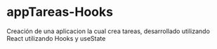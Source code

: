 # appTareas-Hooks
Creación de una aplicacion la cual crea tareas,  desarrollado utilizando React utilizando Hooks y useState
